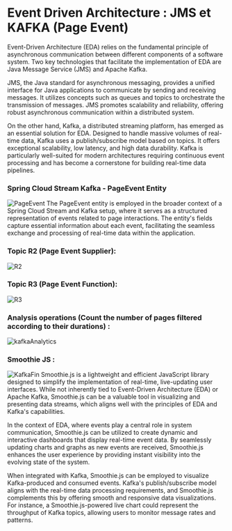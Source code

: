 # Event Driven Architecture : JMS et KAFKA (Page Event)

Event-Driven Architecture (EDA) relies on the fundamental principle of asynchronous communication between different components of a software system. Two key technologies that facilitate the implementation of EDA are Java Message Service (JMS) and Apache Kafka.

JMS, the Java standard for asynchronous messaging, provides a unified interface for Java applications to communicate by sending and receiving messages. It utilizes concepts such as queues and topics to orchestrate the transmission of messages. JMS promotes scalability and reliability, offering robust asynchronous communication within a distributed system.

On the other hand, Kafka, a distributed streaming platform, has emerged as an essential solution for EDA. Designed to handle massive volumes of real-time data, Kafka uses a publish/subscribe model based on topics. It offers exceptional scalability, low latency, and high data durability. Kafka is particularly well-suited for modern architectures requiring continuous event processing and has become a cornerstone for building real-time data pipelines.

### Spring Cloud Stream Kafka - PageEvent Entity
![PageEvent](https://github.com/Ennia-Fahd/TP6--Kafka_EeventDriver_Architecture/assets/92646945/1f962b0a-3fc0-405e-b1c1-de79c86d85ba)
The PageEvent entity is employed in the broader context of a Spring Cloud Stream and Kafka setup, where it serves as a structured representation of events related to page interactions. The entity's fields capture essential information about each event, facilitating the seamless exchange and processing of real-time data within the application.
### Topic R2 (Page Event Supplier):
![R2](https://github.com/Ennia-Fahd/TP6--Kafka_EeventDriver_Architecture/assets/92646945/9143d359-13dd-4b8e-ba04-26052f1e305c)
### Topic R3 (Page Event Function):
![R3](https://github.com/Ennia-Fahd/TP6--Kafka_EeventDriver_Architecture/assets/92646945/cf5f6aa0-6d10-470a-947e-6d4b678786c0)
### Analysis operations (Count the number of pages filtered according to their durations) :
![kafkaAnalytics](https://github.com/Ennia-Fahd/TP6--Kafka_EeventDriver_Architecture/assets/92646945/bbf35986-f1e8-4fa2-a6aa-103050ebc360)
### Smoothie JS :
![KafkaFin](https://github.com/Ennia-Fahd/TP6--Kafka_EeventDriver_Architecture/assets/92646945/afc921b0-9f0c-406d-b927-6a760305ba95)
Smoothie.js is a lightweight and efficient JavaScript library designed to simplify the implementation of real-time, live-updating user interfaces. While not inherently tied to Event-Driven Architecture (EDA) or Apache Kafka, Smoothie.js can be a valuable tool in visualizing and presenting data streams, which aligns well with the principles of EDA and Kafka's capabilities.

In the context of EDA, where events play a central role in system communication, Smoothie.js can be utilized to create dynamic and interactive dashboards that display real-time event data. By seamlessly updating charts and graphs as new events are received, Smoothie.js enhances the user experience by providing instant visibility into the evolving state of the system.

When integrated with Kafka, Smoothie.js can be employed to visualize Kafka-produced and consumed events. Kafka's publish/subscribe model aligns with the real-time data processing requirements, and Smoothie.js complements this by offering smooth and responsive data visualizations. For instance, a Smoothie.js-powered live chart could represent the throughput of Kafka topics, allowing users to monitor message rates and patterns.
